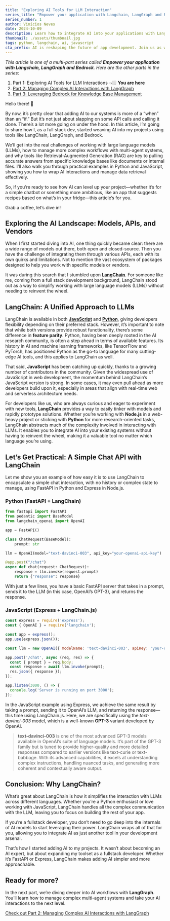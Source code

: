 ```yaml
---
title: "Exploring AI Tools for LLM Interaction"
series_title: "Empower your application with Langchain, LangGraph and Bedrock"
series_number: 1
author: Vinicios Neves
date: 2024-10-09
description: Learn how to integrate AI into your applications with LangChain, simplifying interactions with large language models (LLMs).
thumbnail: ./assets/thumbnail.jpg
tags: python, langchain, ai, javascript
cta_prefix: AI is reshaping the future of app development. Join us as we explore the tools that make integrating AI easier for developers.
---
```


*This article is one of a multi-part series called **Empower your application with Langchain, LangGraph and Bedrock**. Here are the other parts in the series:*

1. Part 1: Exploring AI Tools for LLM Interactions 👈🏼 **You are here**
2. [Part 2: Managing Complex AI Interactions with LangGraph](/articles/empower-your-application-with-langchain-langgraph-and-bedrock-part-2)
3. [Part 3: Leveraging Bedrock for Knowledge Base Management](/articles/empower-your-application-with-langchain-langgraph-and-bedrock-part-3)

Hello there! 👋

By now, it’s pretty clear that adding AI to our systems is more of a “when” than an “if.” But it’s not just about slapping on some API calls and calling it done. There’s a lot more going on under the hood. In this article, I’m going to share how I, as a full stack dev, started weaving AI into my projects using tools like LangChain, LangGraph, and Bedrock.

We’ll get into the real challenges of working with large language models (LLMs), how to manage more complex workflows with multi-agent systems, and why tools like Retrieval-Augmented Generation (RAG) are key to pulling accurate answers from specific knowledge bases like documents or internal files. I’ll also walk you through practical examples in Python and JavaScript, showing you how to wrap AI interactions and manage data retrieval effectively.

So, if you’re ready to see how AI can level up your project—whether it’s for a simple chatbot or something more ambitious, like an app that suggests recipes based on what’s in your fridge—this article’s for you.

Grab a coffee, let’s dive in!

## Exploring the AI Landscape: Models, APIs, and Vendors

When I first started diving into AI, one thing quickly became clear: there are a wide range of models out there, both open and closed-source. Then you have the challenge of integrating them through various APIs, each with its own quirks and limitations. Not to mention the vast ecosystem of packages designed to help you work with specific models or vendors.

It was during this search that I stumbled upon [**LangChain**](https://www.langchain.com/). For someone like me, coming from a full stack development background, LangChain stood out as a way to simplify working with large language models (LLMs) without needing to reinvent the wheel.

## LangChain: A Unified Approach to LLMs

LangChain is available in both [**JavaScript**](https://js.langchain.com/docs/introduction/) and [**Python**](https://python.langchain.com/v0.2/docs/introduction/), giving developers flexibility depending on their preferred stack. However, it’s important to note that while both versions provide robust functionality, there’s some difference in **feature parity**. Python, having been deeply rooted in the AI research community, is often a step ahead in terms of available features. Its history in AI and machine learning frameworks, like TensorFlow and PyTorch, has positioned Python as the go-to language for many cutting-edge AI tools, and this applies to LangChain as well.

That said, **JavaScript** has been catching up quickly, thanks to a growing number of contributors in the community. Given the widespread use of JavaScript in web development, the momentum behind LangChain’s JavaScript version is strong. In some cases, it may even pull ahead as more developers build upon it, especially in areas that align with real-time web and serverless architecture needs.

For developers like us, who are always curious and eager to experiment with new tools, **LangChain** provides a way to easily tinker with models and rapidly prototype solutions. Whether you’re working with **Node.js** in a web-heavy project or sticking with **Python** for more research-oriented tasks, LangChain abstracts much of the complexity involved in interacting with LLMs. It enables you to integrate AI into your existing systems without having to reinvent the wheel, making it a valuable tool no matter which language you’re using.

## Let’s Get Practical: A Simple Chat API with LangChain

Let me show you an example of how easy it is to use LangChain to encapsulate a simple chat interaction, with no history or complex state to manage, using FastAPI in Python and Express in Node.js.

### Python (FastAPI + LangChain)

```py
from fastapi import FastAPI
from pedantic import BaseModel
from langchain_openai import OpenAI

app = FastAPI()

class ChatRequest(BaseModel):
    prompt: str

llm = OpenAI(model="text-davinci-003", api_key="your-openai-api-key")

@app.post("/chat")
async def chat(request: ChatRequest):
    response = llm.invoke(request.prompt)
    return {"response": response}
```

With just a few lines, you have a basic FastAPI server that takes in a prompt, sends it to the LLM (in this case, OpenAI’s GPT-3), and returns the response.

### JavaScript (Express + LangChain.js)

```javascript
const express = require('express');
const { OpenAI } = require('langchain');

const app = express();
app.use(express.json());

const llm = new OpenAI({ modelName: 'text-davinci-003', apiKey: 'your-openai-api-key' });

app.post('/chat', async (req, res) => {
  const { prompt } = req.body;
  const response = await llm.invoke(prompt);
  res.json({ response });
});

app.listen(3000, () => {
  console.log('Server is running on port 3000');
});
```

In the JavaScript example using Express, we achieve the same result by taking a prompt, sending it to OpenAI’s LLM, and returning the response—this time using LangChain.js. Here, we are specifically using the *text-davinci-003* model, which is a well-known **GPT-3** variant developed by OpenAI.

> **text-davinci-003** is one of the most advanced GPT-3 models available in OpenAI’s suite of language models. It’s part of the GPT-3 family but is tuned to provide higher-quality and more detailed responses compared to earlier versions like text-curie or text-babbage. With its advanced capabilities, it excels at understanding complex instructions, handling nuanced tasks, and generating more coherent and contextually aware output.

## Conclusion: Why LangChain?

What’s great about LangChain is how it simplifies the interaction with LLMs across different languages. Whether you’re a Python enthusiast or love working with JavaScript, LangChain handles all the complex communication with the LLM, leaving you to focus on building the rest of your app.

If you’re a fullstack developer, you don’t need to go deep into the internals of AI models to start leveraging their power. LangChain wraps all of that for you, allowing you to integrate AI as just another tool in your development arsenal.

That’s how I started adding AI to my projects. It wasn’t about becoming an AI expert, but about expanding my toolset as a fullstack developer. Whether it’s FastAPI or Express, LangChain makes adding AI simpler and more approachable.

## Ready for more?

In the next part, we’re diving deeper into AI workflows with **LangGraph**. You’ll learn how to manage complex multi-agent systems and take your AI interactions to the next level.

[Check out Part 2: Managing Complex AI Interactions with LangGraph](/articles/empower-your-application-with-langchain-langgraph-and-bedrock-part-2)